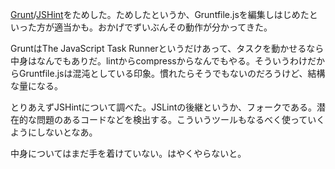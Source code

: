 [Grunt][gruntjs]/[JSHint][jshint]をためした。ためしたというか、Gruntfile.jsを編集しはじめたといった方が適当かも。おかげでずいぶんその動作が分かってきた。

GruntはThe JavaScript Task Runnerというだけあって、タスクを動かせるなら中身はなんでもありだ。lintからcompressからなんでもやる。そういうわけだからGruntfile.jsは混沌としている印象。慣れたらそうでもないのだろうけど、結構な量になる。

とりあえずJSHintについて調べた。JSLintの後継というか、フォークである。潜在的な問題のあるコードなどを検出する。こういうツールもなるべく使っていくようにしないとなあ。

中身についてはまだ手を着けていない。はやくやらないと。

[gruntjs]: http://gruntjs.com/
[jshint]: http://www.jshint.com/
